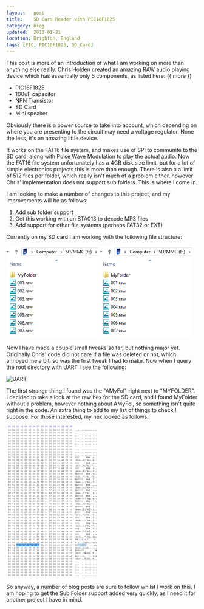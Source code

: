 ```yaml
---
layout:   post
title:    SD Card Reader with PIC16F1825
category: blog
updated:  2013-01-21
location: Brighton, England
tags: [PIC, PIC16F1825, SD_Card]
---
```


This post is more of an introduction of what I am working on more than anything else really. Chris Holden created an amazing RAW audio playing device which has essentially only 5 components, as listed here:
{{ more }}
- PIC16F1825
- 100uF capacitor
- NPN Transistor
- SD Card
- Mini speaker

Obviously there is a power source to take into account, which depending on where you are presenting to the circuit may need a voltage regulator. None the less, it's an amazing little device.

It works on the FAT16 file system, and makes use of SPI to communite to the SD card, along with Pulse Wave Modulation to play the actual audio. Now the FAT16 file system unfortunately has a 4GB disk size limit, but for a lot of simple electronics projects this is more than enough. There is also a a limit of 512 files per folder, which really isn't much of a problem either, however Chris' implementation does not support sub folders. This is where I come in.

I am looking to make a number of changes to this project, and my improvements will be as follows:


1. Add sub folder support
2. Get this working with an STA013 to decode MP3 files
3. Add support for other file systems (perhaps FAT32 or EXT)

Currently on my SD card I am working with the following file structure:

![Files1]
![Files2]

Now I have made a couple small tweaks so far, but nothing major yet. Originally Chris' code did not care if a file was deleted or not, which annoyed me a bit, so was the first tweak I had to make. Now when I query the root directory with UART I see the following:

![UART]

The first strange thing I found was the "AMyFol" right next to "MYFOLDER". I decided to take a look at the raw hex for the SD card, and I found MyFolder without a problem, however nothing about AMyFol, so something isn't quite right in the code. An extra thing to add to my list of things to check I suppose. For those interested, my hex looked as follows:

![hex1]

So anyway, a number of blog posts are sure to follow whilst I work on this. I am hoping to get the Sub Folder support added very quickly, as I need it for another project I have in mind.

[Files1]: /Content/blog_images/Files1.png
[Files2]: /Content/blog_images/Files2.png
[UART]: /Content/blog_images/UART.png
[hex1]: /Content/blog_images/hex1.png